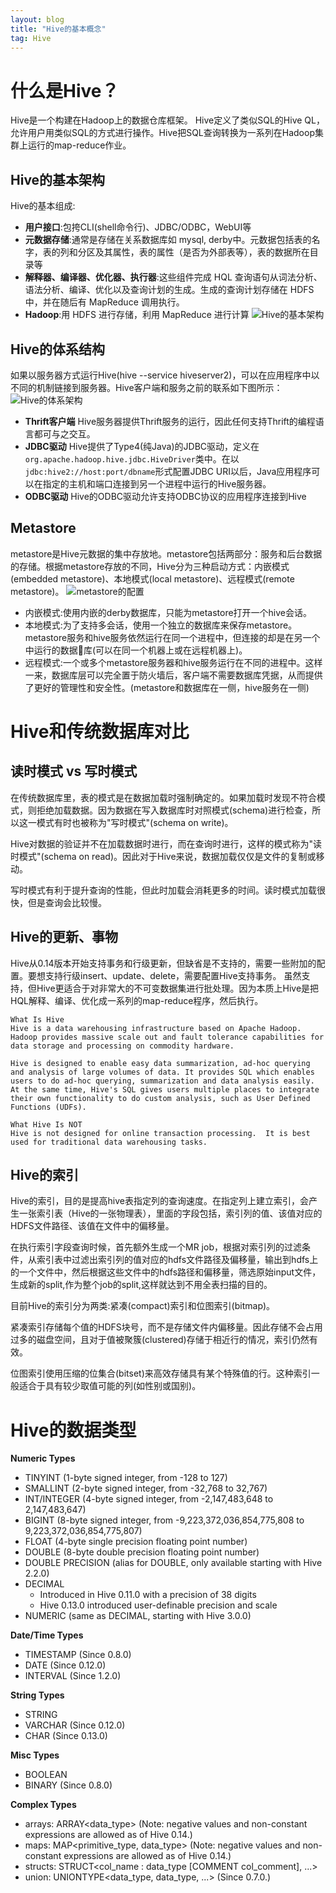 ```yaml
---
layout: blog
title: "Hive的基本概念"
tag: Hive 
---
```

# 什么是Hive？
Hive是一个构建在Hadoop上的数据仓库框架。
Hive定义了类似SQL的Hive QL，允许用户用类似SQL的方式进行操作。Hive把SQL查询转换为一系列在Hadoop集群上运行的map-reduce作业。

## Hive的基本架构
Hive的基本组成:

* <B>用户接口</B>:包挎CLI(shell命令行)、JDBC/ODBC，WebUI等
* <B>元数据存储</B>:通常是存储在关系数据库如 mysql, derby中。元数据包括表的名字，表的列和分区及其属性，表的属性（是否为外部表等），表的数据所在目录等
* <B>解释器、编译器、优化器、执行器</B>:这些组件完成 HQL 查询语句从词法分析、语法分析、编译、优化以及查询计划的生成。生成的查询计划存储在 HDFS 中，并在随后有 MapReduce 调用执行。
* <B>Hadoop</B>:用 HDFS 进行存储，利用 MapReduce 进行计算
![Hive的基本架构](https://raw.githubusercontent.com/RussXia/RussXia.github.io/master/_pic/hive_construct.jpeg)

## Hive的体系结构
如果以服务器方式运行Hive(hive --service hiveserver2)，可以在应用程序中以不同的机制链接到服务器。Hive客户端和服务之前的联系如下图所示：
![Hive的体系架构](https://raw.githubusercontent.com/RussXia/RussXia.github.io/master/_pic/hive_struct.jpg)
+ <B>Thrift客户端</B> Hive服务器提供Thrift服务的运行，因此任何支持Thrift的编程语言都可与之交互。
+ <B>JDBC驱动</B> Hive提供了Type4(纯Java)的JDBC驱动，定义在`org.apache.hadoop.hive.jdbc.HiveDriver`类中。在以`jdbc:hive2://host:port/dbname`形式配置JDBC URI以后，Java应用程序可以在指定的主机和端口连接到另一个进程中运行的Hive服务器。
+ <B>ODBC驱动</B> Hive的ODBC驱动允许支持ODBC协议的应用程序连接到Hive

## Metastore
metastore是Hive元数据的集中存放地。metastore包括两部分：服务和后台数据的存储。根据metastore存放的不同，Hive分为三种启动方式：内嵌模式(embedded metastore)、本地模式(local metastore)、远程模式(remote metastore)。
![metastore的配置](https://raw.githubusercontent.com/RussXia/RussXia.github.io/master/_pic/hive_metastore.jpg)
+ 内嵌模式:使用内嵌的derby数据库，只能为metastore打开一个hive会话。
+ 本地模式:为了支持多会话，使用一个独立的数据库来保存metastore。metastore服务和hive服务依然运行在同一个进程中，但连接的却是在另一个中运行的数据库(可以在同一个机器上或在远程机器上)。
+ 远程模式:一个或多个metastore服务器和hive服务运行在不同的进程中。这样一来，数据库层可以完全置于防火墙后，客户端不需要数据库凭据，从而提供了更好的管理性和安全性。(metastore和数据库在一侧，hive服务在一侧)


# Hive和传统数据库对比
## 读时模式 vs 写时模式
在传统数据库里，表的模式是在数据加载时强制确定的。如果加载时发现不符合模式，则拒绝加载数据。因为数据在写入数据库时对照模式(schema)进行检查，所以这一模式有时也被称为"写时模式"(schema on write)。

Hive对数据的验证并不在加载数据时进行，而在查询时进行，这样的模式称为"读时模式"(schema on read)。因此对于Hive来说，数据加载仅仅是文件的复制或移动。

写时模式有利于提升查询的性能，但此时加载会消耗更多的时间。读时模式加载很快，但是查询会比较慢。

## Hive的更新、事物
Hive从0.14版本开始支持事务和行级更新，但缺省是不支持的，需要一些附加的配置。要想支持行级insert、update、delete，需要配置Hive支持事务。
虽然支持，但Hive更适合于对非常大的不可变数据集进行批处理。因为本质上Hive是把HQL解释、编译、优化成一系列的map-reduce程序，然后执行。
```text
What Is Hive
Hive is a data warehousing infrastructure based on Apache Hadoop. Hadoop provides massive scale out and fault tolerance capabilities for data storage and processing on commodity hardware.

Hive is designed to enable easy data summarization, ad-hoc querying and analysis of large volumes of data. It provides SQL which enables users to do ad-hoc querying, summarization and data analysis easily. At the same time, Hive's SQL gives users multiple places to integrate their own functionality to do custom analysis, such as User Defined Functions (UDFs).  

What Hive Is NOT
Hive is not designed for online transaction processing.  It is best used for traditional data warehousing tasks.
```

## Hive的索引
Hive的索引，目的是提高hive表指定列的查询速度。在指定列上建立索引，会产生一张索引表（Hive的一张物理表），里面的字段包括，索引列的值、该值对应的HDFS文件路径、该值在文件中的偏移量。

在执行索引字段查询时候，首先额外生成一个MR job，根据对索引列的过滤条件，从索引表中过滤出索引列的值对应的hdfs文件路径及偏移量，输出到hdfs上的一个文件中，然后根据这些文件中的hdfs路径和偏移量，筛选原始input文件，生成新的split,作为整个job的split,这样就达到不用全表扫描的目的。

目前Hive的索引分为两类:紧凑(compact)索引和位图索引(bitmap)。

紧凑索引存储每个值的HDFS块号，而不是存储文件内偏移量。因此存储不会占用过多的磁盘空间，且对于值被聚簇(clustered)存储于相近行的情况，索引仍然有效。

位图索引使用压缩的位集合(bitset)来高效存储具有某个特殊值的行。这种索引一般适合于具有较少取值可能的列(如性别或国别)。

# Hive的数据类型
<B>Numeric Types</B>
+ TINYINT (1-byte signed integer, from -128 to 127)
+ SMALLINT (2-byte signed integer, from -32,768 to 32,767)
+ INT/INTEGER (4-byte signed integer, from -2,147,483,648 to 2,147,483,647)
+ BIGINT (8-byte signed integer, from -9,223,372,036,854,775,808 to 9,223,372,036,854,775,807)
+ FLOAT (4-byte single precision floating point number)
+ DOUBLE (8-byte double precision floating point number)
+ DOUBLE PRECISION (alias for DOUBLE, only available starting with Hive 2.2.0)
+ DECIMAL
    + Introduced in Hive 0.11.0 with a precision of 38 digits
    + Hive 0.13.0 introduced user-definable precision and scale
+ NUMERIC (same as DECIMAL, starting with Hive 3.0.0)

<B>Date/Time Types</B>
+ TIMESTAMP (Since 0.8.0)
+ DATE (Since 0.12.0)
+ INTERVAL (Since 1.2.0)

<B>String Types</B>
+ STRING
+ VARCHAR (Since 0.12.0)
+ CHAR (Since 0.13.0)

<B>Misc Types</B>
+ BOOLEAN
+ BINARY (Since 0.8.0)

<B>Complex Types</B>
+ arrays: ARRAY<data_type> (Note: negative values and non-constant expressions are allowed as of Hive 0.14.)
+ maps: MAP<primitive_type, data_type> (Note: negative values and non-constant expressions are allowed as of Hive 0.14.)
+ structs: STRUCT<col_name : data_type [COMMENT col_comment], ...>
+ union: UNIONTYPE<data_type, data_type, ...> (Since 0.7.0.)
